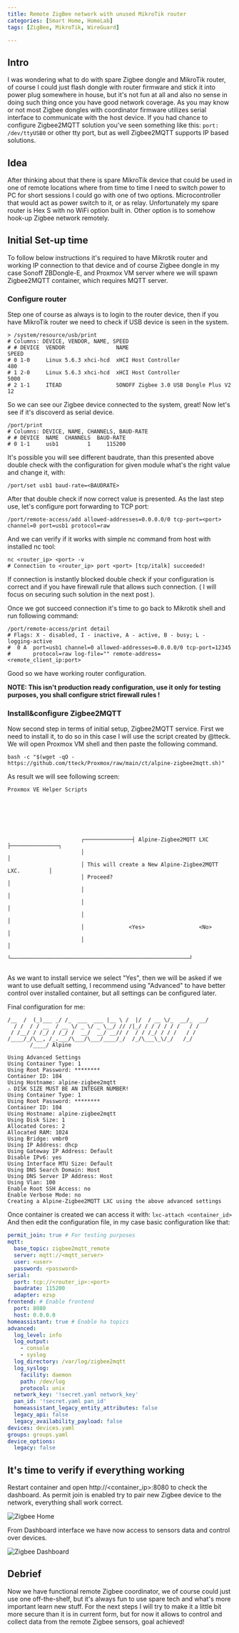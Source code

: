 ```yaml
---
title: Remote ZigBee network with unused MikroTik router
categories: [Smart Home, HomeLab]
tags: [ZigBee, MikroTik, WireGuard]

---
```


## Intro

I was wondering what to do with spare Zigbee dongle and MikroTik router, of course I could just flash dongle with router firmware and stick it into power plug somewhere in house, but it's not fun at all and also no sense in doing such thing once you have good network coverage.
As you may know or not most Zigbee dongles with coordinator firmware utilizes serial interface to communicate with the host device. If you had chance to configure Zigbee2MQTT solution you've seen something like this: `port: /dev/ttyUSB0` or other tty port, but as well Zigbee2MQTT supports IP based solutions.

## Idea

After thinking about that there is spare MikroTik device that could be used in one of remote locations where from time to time I need to switch power to PC for short sessions I could go with one of two options. Microcontroller that would act as power switch to it, or as relay. Unfortunately my spare router is Hex S with no WiFi option built in.
Other option is to somehow hook-up Zigbee network remotely.

## Initial Set-up time

To follow below instructions it's required to have Mikrotik router and working IP connection to that device and of course Zigbee dongle in my case Sonoff ZBDongle-E, and Proxmox VM server where we will spawn Zigbee2MQTT container, which requires MQTT server.

### Configure router

Step one of course as always is to login to the router device, then if you have MikroTik router we need to check if USB device is seen in the system. 

```terminal
> /system/resource/usb/print        
# Columns: DEVICE, VENDOR, NAME, SPEED
# # DEVICE  VENDOR                NAME                                  SPEED
# 0 1-0     Linux 5.6.3 xhci-hcd  xHCI Host Controller                    480
# 1 2-0     Linux 5.6.3 xhci-hcd  xHCI Host Controller                   5000
# 2 1-1     ITEAD                 SONOFF Zigbee 3.0 USB Dongle Plus V2     12
```

So we can see our Zigbee device connected to the system, great!
Now let's see if it's discoverd as serial device.
```terminal
/port/print 
# Columns: DEVICE, NAME, CHANNELS, BAUD-RATE
# # DEVICE  NAME  CHANNELS  BAUD-RATE
# 0 1-1     usb1         1     115200
```

It's possible you will see different baudrate, than this presented above double check with the configuration for given module what's the right value and change it, with:

```terminal
/port/set usb1 baud-rate=<BAUDRATE>
```

After that double check if now correct value is presented.
As the last step use, let's configure port forwarding to TCP port:

```terminal
/port/remote-access/add allowed-addresses=0.0.0.0/0 tcp-port=<port> channel=0 port=usb1 protocol=raw
```
And we can verify if it works with simple nc command from host with installed nc tool:

```terminal
nc <router_ip> <port> -v
# Connection to <router_ip> port <port> [tcp/italk] succeeded!
```

If connection is instantly blocked double check if your configuration is correct and if you have firewall rule that allows such connection. ( I will focus on securing such solution in the next post ).

Once we got succeed connection it's time to go back to Mikrotik shell and run following command:

```terminal
/port/remote-access/print detail 
# Flags: X - disabled, I - inactive, A - active, B - busy; L - logging-active 
#  0 A  port=usb1 channel=0 allowed-addresses=0.0.0.0/0 tcp-port=12345 
#       protocol=raw log-file="" remote-address=<remote_client_ip:port>
```

Good so we have working router configuration. 

**NOTE: This isn't production ready configuration, use it only for testing purposes, you shall configure strict firewall rules !**

### Install&configure Zigbee2MQTT

Now second step in terms of initial setup, Zigbee2MQTT service. 
First we need to install it, to do so in this case I will use the script created by @tteck. 
We will open Proxmox VM shell and then paste the following command.

```terminal
bash -c "$(wget -qO - https://github.com/tteck/Proxmox/raw/main/ct/alpine-zigbee2mqtt.sh)"
```
As result we will see following screen:

```
Proxmox VE Helper Scripts







                       ┌───────────────┤ Alpine-Zigbee2MQTT LXC ├───────────────┐
                       │                                                        │ 
                       │ This will create a New Alpine-Zigbee2MQTT LXC.         │ 
                       │ Proceed?                                               │ 
                       │                                                        │ 
                       │                                                        │ 
                       │                                                        │ 
                       │              <Yes>                 <No>                │ 
                       │                                                        │ 
                       └────────────────────────────────────────────────────────┘ 
                                                                                  
```

As we want to install service we select "Yes", then we will be asked if we want to use defualt setting, I recommend using "Advanced" to have better control over installed container, but all settings can be configured later. 

Final configuration for me:

```
/__  /  (_)___ _/ /_  ___  ___ |__ \ /  |/  / __ \/_  __/_  __/
  / /  / / __  / __ \/ _ \/ _ \__/ // /|_/ / / / / / /   / /   
 / /__/ / /_/ / /_/ /  __/  __/ __// /  / / /_/ / / /   / /    
/____/_/\__, /_.___/\___/\___/____/_/  /_/\___\_\/_/   /_/     
       /____/ Alpine
 
Using Advanced Settings
Using Container Type: 1
Using Root Password: ********
Container ID: 104
Using Hostname: alpine-zigbee2mqtt
⚠ DISK SIZE MUST BE AN INTEGER NUMBER!
Using Container Type: 1
Using Root Password: ********
Container ID: 104
Using Hostname: alpine-zigbee2mqtt
Using Disk Size: 1
Allocated Cores: 2
Allocated RAM: 1024
Using Bridge: vmbr0
Using IP Address: dhcp
Using Gateway IP Address: Default
Disable IPv6: yes
Using Interface MTU Size: Default
Using DNS Search Domain: Host
Using DNS Server IP Address: Host
Using Vlan: 100
Enable Root SSH Access: no
Enable Verbose Mode: no
Creating a Alpine-Zigbee2MQTT LXC using the above advanced settings
```

Once container is created we can access it with: `lxc-attach <container_id>`
And then edit the configuration file, in my case basic configuration like that:

```/etc/zigbee2mqtt/configuration.yaml
permit_join: true # For testing purposes
mqtt:
  base_topic: zigbee2mqtt_remote
  server: mqtt://<mqtt_server>
  user: <user>
  password: <password>
serial:
  port: tcp://<router_ip>:<port>
  baudrate: 115200
  adapter: ezsp
frontend: # Enable frontend
  port: 8080
  host: 0.0.0.0
homeassistant: true # Enable ha topics
advanced:
  log_level: info
  log_output:
    - console
    - syslog
  log_directory: /var/log/zigbee2mqtt
  log_syslog:
    facility: daemon
    path: /dev/log
    protocol: unix
  network_key: '!secret.yaml network_key'
  pan_id: '!secret.yaml pan_id'
  homeassistant_legacy_entity_attributes: false
  legacy_api: false
  legacy_availability_payload: false
devices: devices.yaml
groups: groups.yaml
device_options:
  legacy: false
```

## It's time to verify if everything working

Restart container and open http://<container_ip>:8080 to check the dashboard.
As permit join is enabled try to pair new Zigbee device to the network, everything shall work correct.

![Zigbee Home](assets/img/posts/2024-07-18/zigbee_home.png)

From Dashboard interface we have now access to sensors data and control over devices.

![Zigbee Dashboard](assets/img/posts/2024-07-18/zigbee_dashboard.png)

## Debrief

Now we have functional remote Zigbee coordinator, we of course could just use one off-the-shelf, but it's always fun to use spare tech and what's more important learn new stuff. 
For the next steps I will try to make it a little bit more secure than it is in current form, but for now it allows to control and collect data from the remote Zigbee sensors, goal achieved!
